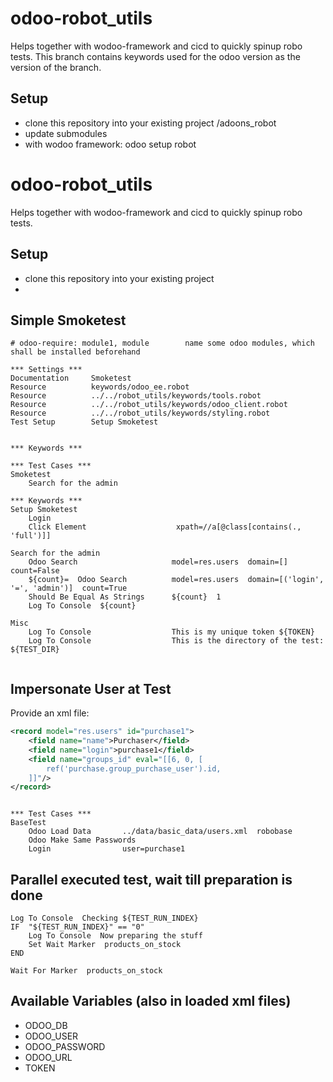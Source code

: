 # odoo-robot_utils

Helps together with wodoo-framework and cicd to quickly spinup robo tests.
This branch contains keywords used for the odoo version as the version of the branch.

## Setup

- clone this repository into your existing project /adoons_robot
- update submodules
- with wodoo framework: odoo setup robot

# odoo-robot_utils

Helps together with wodoo-framework and cicd to quickly spinup robo tests.

## Setup

  * clone this repository into your existing project 
  * 


## Simple Smoketest
```robotframework
# odoo-require: module1, module        name some odoo modules, which shall be installed beforehand

*** Settings ***
Documentation     Smoketest
Resource          keywords/odoo_ee.robot
Resource          ../../robot_utils/keywords/tools.robot
Resource          ../../robot_utils/keywords/odoo_client.robot
Resource          ../../robot_utils/keywords/styling.robot
Test Setup        Setup Smoketest


*** Keywords ***

*** Test Cases ***
Smoketest
    Search for the admin

*** Keywords ***
Setup Smoketest
    Login
    Click Element                    xpath=//a[@class[contains(., 'full')]]

Search for the admin
    Odoo Search                     model=res.users  domain=[]  count=False
    ${count}=  Odoo Search          model=res.users  domain=[('login', '=', 'admin')]  count=True
    Should Be Equal As Strings      ${count}  1
    Log To Console  ${count}

Misc
    Log To Console                  This is my unique token ${TOKEN}
    Log To Console                  This is the directory of the test: ${TEST_DIR}


```

## Impersonate User at Test

Provide an xml file:
```xml
<record model="res.users" id="purchase1">
    <field name="name">Purchaser</field>
    <field name="login">purchase1</field>
    <field name="groups_id" eval="[[6, 0, [
        ref('purchase.group_purchase_user').id,
    ]]"/>
</record>

```

```robotframework

*** Test Cases ***
BaseTest
    Odoo Load Data       ../data/basic_data/users.xml  robobase
    Odoo Make Same Passwords
    Login                user=purchase1
```


## Parallel executed test, wait till preparation is done

```robotframework
Log To Console  Checking ${TEST_RUN_INDEX}
IF  "${TEST_RUN_INDEX}" == "0"
    Log To Console  Now preparing the stuff
    Set Wait Marker  products_on_stock
END

Wait For Marker  products_on_stock
```

## Available Variables (also in loaded xml files)

* ODOO_DB
* ODOO_USER
* ODOO_PASSWORD
* ODOO_URL
* TOKEN